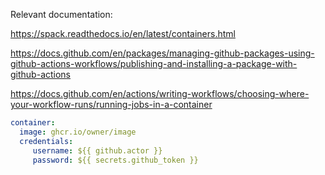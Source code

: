 Relevant documentation:

https://spack.readthedocs.io/en/latest/containers.html

https://docs.github.com/en/packages/managing-github-packages-using-github-actions-workflows/publishing-and-installing-a-package-with-github-actions

https://docs.github.com/en/actions/writing-workflows/choosing-where-your-workflow-runs/running-jobs-in-a-container
```yaml
container:
  image: ghcr.io/owner/image
  credentials:
     username: ${{ github.actor }}
     password: ${{ secrets.github_token }}
```
